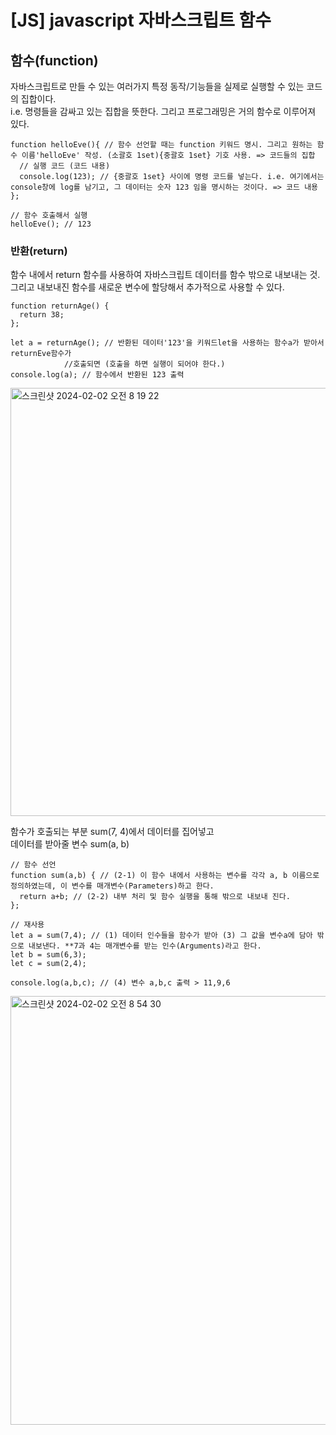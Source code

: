 # [JS] javascript 자바스크립트 함수  

## 함수(function)  
자바스크립트로 만들 수 있는 여러가지 특정 동작/기능들을 실제로 실행할 수 있는 코드의 집합이다.  
i.e. 명령들을 감싸고 있는 집합을 뜻한다. 그리고 프로그래밍은 거의 함수로 이루어져 있다.  
```
function helloEve(){ // 함수 선언할 때는 function 키워드 명시. 그리고 원하는 함수 이름'helloEve' 작성. (소괄호 1set){중괄호 1set} 기호 사용. => 코드들의 집합
  // 실행 코드 (코드 내용)
  console.log(123); // {중괄호 1set} 사이에 명령 코드를 넣는다. i.e. 여기에서는 console창에 log를 남기고, 그 데이터는 숫자 123 임을 명시하는 것이다. => 코드 내용
};

// 함수 호출해서 실행
helloEve(); // 123
```

### 반환(return)  
함수 내에서 return 함수를 사용하여 자바스크립트 데이터를 함수 밖으로 내보내는 것.  
그리고 내보내진 함수를 새로운 변수에 할당해서 추가적으로 사용할 수 있다.  
```
function returnAge() {
  return 38;
};

let a = returnAge(); // 반환된 데이터'123'을 키워드let을 사용하는 함수a가 받아서 returnEve함수가
		    //호출되면 (호출을 하면 실행이 되어야 한다.)
console.log(a); // 함수에서 반환된 123 출력
```
<img width="685" alt="스크린샷 2024-02-02 오전 8 19 22" src="https://github.com/hyunji1117/everyday_study/assets/151576407/20647d00-e5cb-4939-b9d2-9d1dd4d92caa">

함수가 호출되는 부분 sum(7, 4)에서 데이터를 집어넣고  
데이터를 받아줄 변수 sum(a, b)  
```
// 함수 선언
function sum(a,b) { // (2-1) 이 함수 내에서 사용하는 변수를 각각 a, b 이름으로 정의하였는데, 이 변수를 매개변수(Parameters)하고 한다. 
  return a+b; // (2-2) 내부 처리 및 함수 실행을 통해 밖으로 내보내 진다. 
};

// 재사용
let a = sum(7,4); // (1) 데이터 인수들을 함수가 받아 (3) 그 값을 변수a에 담아 밖으로 내보낸다. **7과 4는 매개변수를 받는 인수(Arguments)라고 한다. 
let b = sum(6,3);
let c = sum(2,4);

console.log(a,b,c); // (4) 변수 a,b,c 출력 > 11,9,6
```
<img width="686" alt="스크린샷 2024-02-02 오전 8 54 30" src="https://github.com/hyunji1117/everyday_study/assets/151576407/965a0b1d-0946-4b35-9620-b63393ed0ce8">
